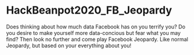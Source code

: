 # HackBeanpot2020_FB_Jeopardy
Does thinking about how much data Facebook has on you terrify you? Do you desire to make yourself more data-concious but fear what you may find? Then look no further and come play Facebook Jeopardy. Like normal Jeopardy, but based on your everything about you!
